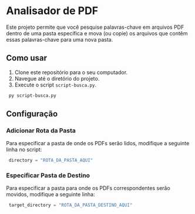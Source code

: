 # Analisador de PDF

Este projeto permite que você pesquise palavras-chave em arquivos PDF dentro de uma pasta específica e mova (ou copie) os arquivos que contêm essas palavras-chave para uma nova pasta.

## Como usar

1. Clone este repositório para o seu computador.
2. Navegue até o diretório do projeto.
3. Execute o script `script-busca.py`.
 ```bash
  py script-busca.py

 ```
## Configuração

### Adicionar Rota da Pasta

Para especificar a pasta de onde os PDFs serão lidos, modifique a seguinte linha no script:
 ```python
  directory = "ROTA_DA_PASTA_AQUI"

 ```
### Especificar Pasta de Destino

Para especificar a pasta para onde os PDFs correspondentes serão movidos, modifique a seguinte linha:
 ```python
  target_directory = "ROTA_DA_PASTA_DESTINO_AQUI"

 ```
